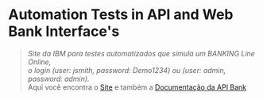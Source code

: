 # Automation Tests in API and Web  Bank Interface's



> *Site da IBM para testes automatizados que simula um BANKING Line Online,*  
> *o login (user: jsmith, password: Demo1234) ou (user: admin, password: admin).*  
> Aqui você encontra o [Site](http://demo.testfire.net/login.jsp) e também a [Documentação da API Bank](https://demo.testfire.net/swagger/index.html#/)